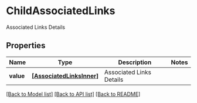 # ChildAssociatedLinks

Associated Links Details

## Properties
Name | Type | Description | Notes
------------ | ------------- | ------------- | -------------
**value** | [**[AssociatedLinksInner]**](AssociatedLinksInner.md) | Associated Links Details | 

[[Back to Model list]](../README.md#documentation-for-models) [[Back to API list]](../README.md#documentation-for-api-endpoints) [[Back to README]](../README.md)


